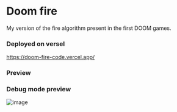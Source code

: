 # Doom fire
My version of the fire algorithm present in the first DOOM games.

### Deployed on versel
https://doom-fire-code.vercel.app/

### Preview

### Debug mode preview
![image](https://user-images.githubusercontent.com/62767339/199633775-38b8d888-a49e-47d4-ade7-d51341f1c3b3.png)
